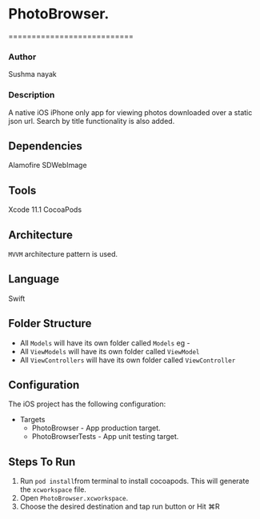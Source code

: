 # PhotoBrowser.
===========================
### Author
Sushma nayak

### Description
A native iOS iPhone only app for viewing photos downloaded over a static json url. Search by title functionality is also added.

## Dependencies

Alamofire
SDWebImage

## Tools

Xcode 11.1
CocoaPods

## Architecture

`MVVM` architecture pattern is used.

## Language

Swift

## Folder Structure 

- All  `Models` will have its own folder called `Models` eg -
- All  `ViewModels` will have its own folder called `ViewModel` 
- All  `ViewControllers` will have its own folder called `ViewController`
	

## Configuration
    
The iOS project has the following configuration:
    
- Targets
    - PhotoBrowser  - App production target.
    - PhotoBrowserTests - App unit testing target.


## Steps To Run
1. Run `pod install`from terminal to install cocoapods. This will generate the `xcworkspace` file.
2. Open `PhotoBrowser.xcworkspace`.
3. Choose the desired destination and tap run button or Hit ⌘R
